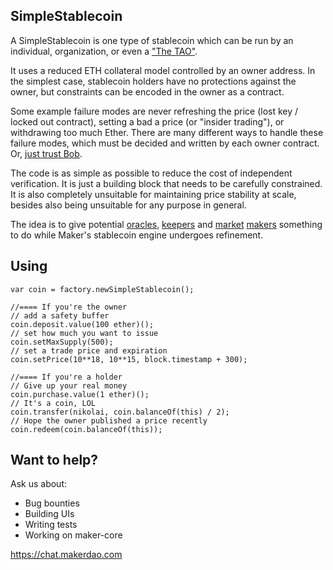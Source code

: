 SimpleStablecoin
---

A SimpleStablecoin is one type of stablecoin which can be run by an individual, organization, or even a ["The TAO"](https://ryepdx.github.io/the-tao/).

It uses a reduced ETH collateral model controlled by an owner address. In the simplest case, stablecoin holders have no protections against the owner, but constraints can be encoded in the owner as a contract.

Some example failure modes are never refreshing the price (lost key / locked out contract), setting a bad a price (or "insider trading"), or withdrawing too much Ether. There are many different ways to handle these failure modes, which must be decided and written by each owner contract. Or, [just trust Bob](http://intheoreum.org).

The code is as simple as possible to reduce the cost of independent verification. It is just a building block that needs to be carefully constrained. It is also completely unsuitable for maintaining price stability at scale, besides also being unsuitable for any purpose in general.

The idea is to give potential [oracles](http://feedbase.io), [keepers](https://github.com/nexusdev/keeper) and [market](https://github.com/makerdao/maker-market) [makers](https://github.com/makerdao/maker-market-matcher) something to do while Maker's stablecoin engine undergoes refinement.

Using
---

```
var coin = factory.newSimpleStablecoin();

//==== If you're the owner
// add a safety buffer
coin.deposit.value(100 ether)();
// set how much you want to issue
coin.setMaxSupply(500);
// set a trade price and expiration
coin.setPrice(10**18, 10**15, block.timestamp + 300);

//==== If you're a holder
// Give up your real money
coin.purchase.value(1 ether)();
// It's a coin, LOL
coin.transfer(nikolai, coin.balanceOf(this) / 2);
// Hope the owner published a price recently
coin.redeem(coin.balanceOf(this));
```

Want to help?
---

Ask us about:

* Bug bounties
* Building UIs
* Writing tests
* Working on maker-core

https://chat.makerdao.com
